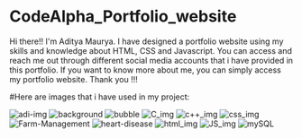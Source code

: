 # CodeAlpha_Portfolio_website
Hi there!! I'm Aditya Maurya. I have designed a portfolio website using my skills and knowledge about HTML, CSS and Javascript. You can access and reach me out through different social media accounts that i have provided in this portfolio. If you want to know more about me, you can simply access my portfolio website.
Thank you !!!

#Here are images that i have used in my project:

![adi-img](https://github.com/adimaurya2024/CodeAlpha_Portfolio_website/assets/115164737/573194de-9727-45db-8e84-7904fd72b894)
![background](https://github.com/adimaurya2024/CodeAlpha_Portfolio_website/assets/115164737/bcbead10-a42f-40fa-a5e2-611559cb592b)
![bubble](https://github.com/adimaurya2024/CodeAlpha_Portfolio_website/assets/115164737/82a20511-00c2-45bd-b7e4-a3b8b95b2197)
![C_img](https://github.com/adimaurya2024/CodeAlpha_Portfolio_website/assets/115164737/a71fef9e-5959-461c-9ef8-8d2f02f65b1f)
![c++_img](https://github.com/adimaurya2024/CodeAlpha_Portfolio_website/assets/115164737/ffc8ca0c-8f59-4aec-b54f-3bb9f42677a1)
![css_img](https://github.com/adimaurya2024/CodeAlpha_Portfolio_website/assets/115164737/ca29c5aa-a2f7-4900-9bed-45be27b27b82)
![Farm-Management](https://github.com/adimaurya2024/CodeAlpha_Portfolio_website/assets/115164737/9340a192-fa29-4c24-a8d2-c5abbaab723c)
![heart-disease](https://github.com/adimaurya2024/CodeAlpha_Portfolio_website/assets/115164737/f8f08e9d-0318-40f7-adf0-e5f7d1d312c7)
![html_img](https://github.com/adimaurya2024/CodeAlpha_Portfolio_website/assets/115164737/920340db-bfb3-4a5b-87b8-4fb5cbe5641b)
![JS_img](https://github.com/adimaurya2024/CodeAlpha_Portfolio_website/assets/115164737/86454419-9a67-43d6-8a69-d530e4d418a8)
![mySQL](https://github.com/adimaurya2024/CodeAlpha_Portfolio_website/assets/115164737/62ae649e-482d-4ab9-acd0-98918a3037ce)
